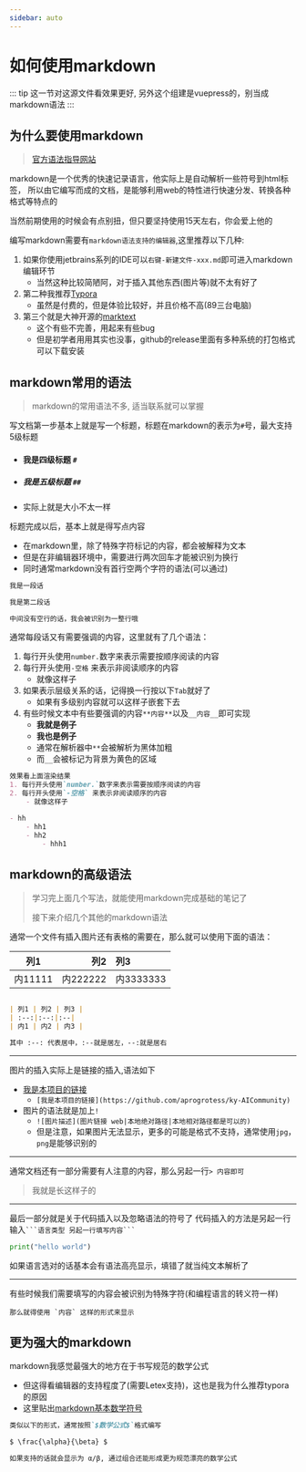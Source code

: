 ```yaml
---
sidebar: auto
---
```


# 如何使用markdown
::: tip
这一节对这源文件看效果更好, 另外这个组建是vuepress的，别当成markdown语法
:::

## 为什么要使用markdown
> [官方语法指导网站](https://markdown.com.cn/basic-syntax/)

markdown是一个优秀的快速记录语言，他实际上是自动解析一些符号到html标签，
所以由它编写而成的文档，是能够利用web的特性进行快速分发、转换各种格式等特点的

当然前期使用的时候会有点别扭，但只要坚持使用15天左右，你会爱上他的

编写markdown需要有`markdown语法支持的编辑器`,这里推荐以下几种:
1. 如果你使用jetbrains系列的IDE可以`右键-新建文件-xxx.md`即可进入markdown编辑环节
    - 当然这种比较简陋阿，对于插入其他东西(图片等)就不太有好了
2. 第二种我推荐[Typora](https://typoraio.cn/)
    - 虽然是付费的，但是体验比较好，并且价格不高(89三台电脑)
3. 第三个就是大神开源的[marktext](https://github.com/marktext/marktext)
    - 这个有些不完善，用起来有些bug
    - 但是初学者用用其实也没事，github的release里面有多种系统的打包格式可以下载安装
    
    
## markdown常用的语法
> markdown的常用语法不多, 适当联系就可以掌握

写文档第一步基本上就是写一个标题，标题在markdown的表示为`#`号，最大支持5级标题
- #### 我是四级标题 `#`
- ##### 我是五级标题 `##`
- 实际上就是大小不太一样

标题完成以后，基本上就是得写点内容
- 在markdown里，除了特殊字符标记的内容，都会被解释为文本
- 但是在非编辑器环境中，需要进行两次回车才能被识别为换行
- 同时通常markdown没有首行空两个字符的语法(可以通过)

```markdown
我是一段话

我是第二段话

中间没有空行的话，我会被识别为一整行哦
```

通常每段话又有需要强调的内容，这里就有了几个语法：
1. 每行开头使用`number.`数字来表示需要按顺序阅读的内容
2. 每行开头使用`-空格` 来表示非阅读顺序的内容
   - 就像这样子
3. 如果表示层级关系的话，记得换一行按以下`Tab`就好了
   - 如果有多级别内容就可以这样子嵌套下去
4. 有些时候文本中有些要强调的内容`**内容**`以及`__内容__`即可实现
   - **我就是例子**
   - __我也是例子__
   - 通常在解析器中`**`会被解析为黑体加粗
   - 而`__`会被标记为背景为黄色的区域

```markdown
效果看上面渲染结果
1. 每行开头使用`number.`数字来表示需要按顺序阅读的内容
2. 每行开头使用`-空格` 来表示非阅读顺序的内容
    - 就像这样子

- hh
    - hh1
    - hh2
        - hhh1
```

## markdown的高级语法
> 学习完上面几个写法，就能使用markdown完成基础的笔记了
> 
> 接下来介绍几个其他的markdown语法

通常一个文件有插入图片还有表格的需要在，那么就可以使用下面的语法：

| 列1 | 列2 | 列3 |
| :--:|--:|:--|
| 内11111 | 内222222 | 内3333333 |

```markdown

| 列1 | 列2 | 列3 |
| :--:|:--:|:--|
| 内1 | 内2 | 内3 |

其中 :--: 代表居中，:--就是居左，--:就是居右
```
---

图片的插入实际上是链接的插入,语法如下
- [我是本项目的链接](https://github.com/aprogrotess/ky-AICommunity)
  - `[我是本项目的链接](https://github.com/aprogrotess/ky-AICommunity)`
- 图片的语法就是加上`!`
  - `![图片描述](图片链接 web|本地绝对路径|本地相对路径都是可以的)`
  - 但是注意，如果图片无法显示，更多的可能是格式不支持，通常使用`jpg`，`png`是能够识别的

---

通常文档还有一部分需要有人注意的内容，那么另起一行`> 内容即可` 
> 我就是长这样子的

---

最后一部分就是关于代码插入以及忽略语法的符号了
代码插入的方法是另起一行输入` ```语言类型 另起一行填写内容``` `
```python
print("hello world")
```
如果语言选对的话基本会有语法高亮显示，填错了就当纯文本解析了

---
有些时候我们需要填写的内容会被识别为特殊字符(和编程语言的转义符一样)
```
那么就得使用 `内容` 这样的形式来显示 
```


## 更为强大的markdown

markdown我感觉最强大的地方在于书写规范的数学公式
- 但这得看编辑器的支持程度了(需要Letex支持)，这也是我为什么推荐typora的原因
- 这里贴出[markdown基本数学符号](https://blog.csdn.net/Darlingqiang/article/details/119620489)

```markdown
类似以下的形式，通常按照`$数学公式$`格式编写

$ \frac{\alpha}{\beta} $ 

如果支持的话就会显示为 α/β, 通过组合还能形成更为规范漂亮的数学公式
```
